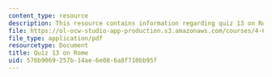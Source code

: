 ```yaml
---
content_type: resource
description: This resource contains information regarding quiz 13 on Rome.
file: https://ol-ocw-studio-app-production.s3.amazonaws.com/courses/4-605-introduction-to-the-history-and-theory-of-architecture-spring-2012/576b9069257b14ae6e086a8f710bb95f_MIT4_605S12_quiz13.pdf
file_type: application/pdf
resourcetype: Document
title: Quiz 13 on Rome
uid: 576b9069-257b-14ae-6e08-6a8f710bb95f
---
```

